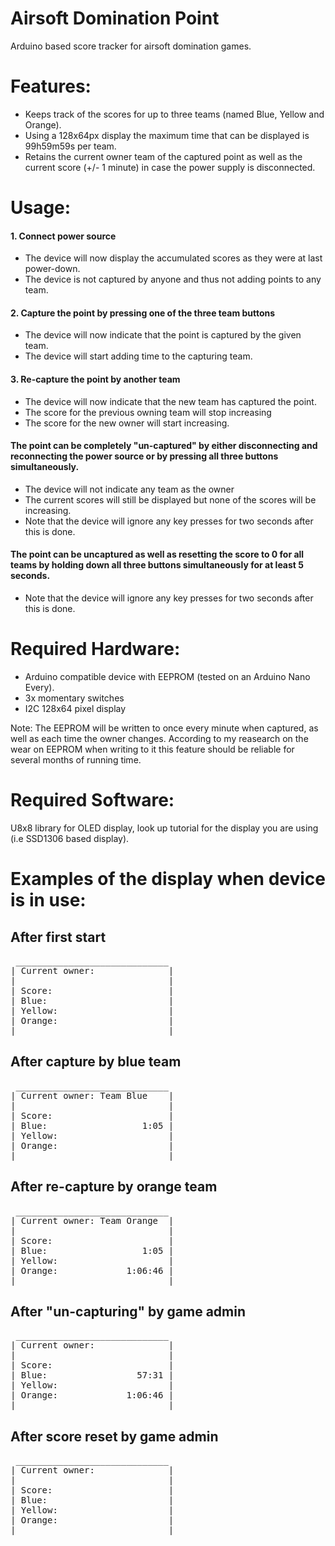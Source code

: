 # Airsoft Domination Point
Arduino based score tracker for airsoft domination games.

# Features:
 - Keeps track of the scores for up to three teams (named Blue, Yellow and Orange).
 - Using a 128x64px display the maximum time that can be displayed is 99h59m59s per team.
 - Retains the current owner team of the captured point as well as the current score (+/- 1 minute) in case the power supply is disconnected.

# Usage:
 #### 1. Connect power source
  - The device will now display the accumulated scores as they were at last power-down.
  - The device is not captured by anyone and thus not adding points to any team.

 #### 2. Capture the point by pressing one of the three team buttons
  - The device will now indicate that the point is captured by the given team.
  - The device will start adding time to the capturing team.
  
 #### 3. Re-capture the point by another team
 - The device will now indicate that the new team has captured the point.
 - The score for the previous owning team will stop increasing
 - The score for the new owner will start increasing.
   


#### The point can be completely "un-captured" by either disconnecting and reconnecting the power source or by pressing all three buttons simultaneously. 
  - The device will not indicate any team as the owner
  - The current scores will still be displayed but none of the scores will be increasing.
  - Note that the device will ignore any key presses for two seconds after this is done.

#### The point can be uncaptured as well as resetting the score to 0 for all teams by holding down all three buttons simultaneously for at least 5 seconds.
  - Note that the device will ignore any key presses for two seconds after this is done.

# Required Hardware:
- Arduino compatible device with EEPROM (tested on an Arduino Nano Every).
- 3x momentary switches
- I2C 128x64 pixel display

Note:
The EEPROM will be written to once every minute when captured, as well as each time the owner changes. According to my reasearch on the wear on EEPROM when writing to it this feature should be reliable for several months of running time.


# Required Software:
U8x8 library for OLED display, look up tutorial for the display you are using (i.e SSD1306 based display).




# Examples of the display when device is in use:

## After first start
<pre>
 _____________________________
| Current owner:              |
|                             |
| Score:                      |
| Blue:                       |
| Yellow:                     |
| Orange:                     |
|_____________________________|
</pre>

## After capture by blue team
<pre>
 _____________________________
| Current owner: Team Blue    |
|                             |
| Score:                      |
| Blue:                  1:05 |
| Yellow:                     |
| Orange:                     |
|_____________________________|
</pre>

## After re-capture by orange team
<pre>
 _____________________________
| Current owner: Team Orange  |
|                             |
| Score:                      |
| Blue:                  1:05 |
| Yellow:                     |
| Orange:             1:06:46 |
|_____________________________|
</pre>

## After "un-capturing" by game admin
<pre>
 _____________________________
| Current owner:              |
|                             |
| Score:                      |
| Blue:                 57:31 |
| Yellow:                     |
| Orange:             1:06:46 |
|_____________________________|
</pre>

## After score reset by game admin
<pre>
 _____________________________
| Current owner:              |
|                             |
| Score:                      |
| Blue:                       |
| Yellow:                     |
| Orange:                     |
|_____________________________|
</pre>
